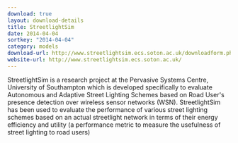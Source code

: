 ```yaml
---
download: true
layout: download-details
title: StreetlightSim
date: 2014-04-04
sortkey: "2014-04-04"
category: models
download-url: http://www.streetlightsim.ecs.soton.ac.uk/downloadform.php
website-url: http://www.streetlightsim.ecs.soton.ac.uk/
---
```


StreetlightSim is a research project at the Pervasive Systems Centre, University of Southampton which is developed specifically to evaluate Autonomous and Adaptive Street Lighting Schemes based on Road User's presence detection over wireless sensor networks (WSN).  StreetlightSim has been used to evaluate the performance of various street lighting schemes based on an actual streetlight network in terms of their energy efficiency and utility (a performance metric to measure the usefulness of street lighting to road users)
